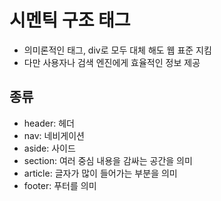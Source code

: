 # 시멘틱 구조 태그

- 의미론적인 태그, div로 모두 대체 해도 웹 표준 지킴
- 다만 사용자나 검색 엔진에게 효율적인 정보 제공

## 종류

- header: 헤더
- nav: 네비게이션
- aside: 사이드
- section: 여러 중심 내용을 감싸는 공간을 의미
- article: 글자가 많이 들어가는 부분을 의미
- footer: 푸터를 의미
